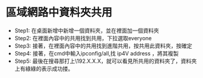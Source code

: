 # 區域網路中資料夾共用
* Step1: 在桌面新增中新增一個資料夾，並在裡面加一個資料夾
* Step2: 在裡面內容中的共用找到共用，下拉選取everyone
* Step3: 接著，在裡面內容中的共用找到進階共用，按共用此資料夾，按確定
* Step4: 接著，在cmd中輸入ipconfig/all,找 ip4V address ，將其複製
* Step5: 最後在搜尋那打上\\192.X.X.X，就可以看見所共用的資料夾了，資料夾上有綠綠的表示成功搂。


